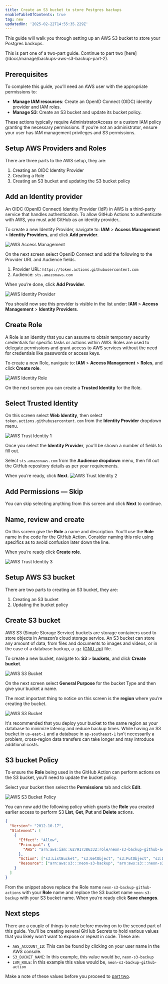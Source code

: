 ```yaml
---
title: Create an S3 bucket to store Postgres backups
enableTableOfContents: true
tag: new
updatedOn: '2025-02-22T14:55:35.229Z'
---
```


This guide will walk you through setting up an AWS S3 bucket to store your Postgres backups.

<Admonition type="note">
This is part one of a two-part guide.
Continue to part two [here](/docs/manage/backups-aws-s3-backup-part-2).
</Admonition>

## Prerequisites

To complete this guide, you’ll need an AWS user with the appropriate permissions to:

- **Manage IAM resources**: Create an OpenID Connect (OIDC) identity provider and IAM roles.
- **Manage S3**: Create an S3 bucket and update its bucket policy.

These actions typically require AdministratorAccess or a custom IAM policy granting the necessary permissions. If you’re not an administrator, ensure your user has IAM management privileges and S3 permissions.

## Setup AWS Providers and Roles

There are three parts to the AWS setup, they are:

1. Creating an OIDC Identity Provider
2. Creating a Role
3. Creating an S3 bucket and updating the S3 bucket policy

## Add an Identity provider

An OIDC (OpenID Connect) Identity Provider (IdP) in AWS is a third-party service that handles authentication. To allow GitHub Actions to authenticate with AWS, you must add GitHub as an identity provider..

To create a new Identity Provider, navigate to: **IAM** > **Access Management** > **Identity Providers**, and click **Add provider**.

![AWS Access Management](/docs/manage/1-s3-backups-github-actions-01-identity-provider-1.jpg)

On the next screen select OpenID Connect and add the following to the Provider URL and Audience fields.

1. Provider URL: `https://token.actions.githubusercontent.com`
2. Audience: `sts.amazonaws.com`

When you’re done, click **Add Provider**.

![AWS Identity Provider](/docs/manage/1-s3-backups-github-actions-02-identity-provider-2.jpg)

You should now see this provider is visible in the list under: **IAM** > **Access Management** > **Identity Providers**.

## Create Role

A Role is an identity that you can assume to obtain temporary security credentials for specific tasks or actions within AWS. Roles are used to delegate permissions and grant access to AWS services without the need for credentials like passwords or access keys.

To create a new Role, navigate to: **IAM** > **Access Management** > **Roles**, and click **Create role**.

![AWS Identity Role](/docs/manage/1-s3-backups-github-actions-03-role-1.jpg)

On the next screen you can create a **Trusted Identity** for the Role.

## Select Trusted Identity

On this screen select **Web Identity**, then select `token.actions.githubusercontent.com` from the **Identity Provider** dropdown menu.

![AWS Trust Identity 1](/docs/manage/1-s3-backups-github-actions-04-trust-identity-1.jpg)

Once you select the **Identity Provider**, you’ll be shown a number of fields to fill out.

Select `sts.amazonaws.com` from the **Audience dropdown** menu, then fill out the GitHub repository details as per your requirements.

When you’re ready, click **Next**.
![AWS Trust Identity 2](/docs/manage/1-s3-backups-github-actions-05-trust-identity-2.jpg)

## Add Permissions — Skip

You can skip selecting anything from this screen and click **Next** to continue.

## Name, review and create

On this screen give the **Role** a name and description. You’ll use the **Role** name in the code for the GitHub Action. Consider naming this role using specifics as to avoid confusion later down the line.

When you’re ready click **Create role**.

![AWS Trust Identity 3](/docs/manage/1-s3-backups-github-actions-06-trust-identity-3.jpg)

## Setup AWS S3 bucket

There are two parts to creating an S3 bucket, they are:

1. Creating an S3 bucket
2. Updating the bucket policy

## Create S3 bucket

AWS S3 (Simple Storage Service) buckets are storage containers used to store objects in Amazon’s cloud storage service. An S3 bucket can store any amount of data, from files and documents to images and videos, or in the case of a database backup, a .gz (​​[GNU zip](https://www.gnu.org/software/gzip/)) file.

To create a new bucket, navigate to: **S3** > **buckets**, and click **Create bucket**.

![AWS S3 Bucket](/docs/manage/1-s3-backups-github-actions-07-bucket-1.jpg)

On the next screen select **General Purpose** for the bucket Type and then give your bucket a name.

The most important thing to notice on this screen is the **region** where you’re creating the bucket.

![AWS S3 Bucket](/docs/manage/1-s3-backups-github-actions-08-bucket-2.jpg)

It's recommended that you deploy your bucket to the same region as your database to minimize latency and reduce backup times. While having an S3 bucket in `us-east-1` and a database in `ap-southeast-1` isn't necessarily a problem, cross-region data transfers can take longer and may introduce additional costs.

## S3 bucket Policy

To ensure the **Role** being used in the GitHub Action can perform actions on the S3 bucket, you’ll need to update the bucket policy.

Select your bucket then select the **Permissions** tab and click **Edit**.

![AWS S3 Bucket Policy](/docs/manage/1-s3-backups-github-actions-09-bucket-3.jpg)

You can now add the following policy which grants the **Role** you created earlier access to perform S3 **List**, **Get**, **Put** and **Delete** actions.

```json
{
  "Version": "2012-10-17",
  "Statement": [
    {
      "Effect": "Allow",
      "Principal": {
        "AWS": "arn:aws:iam::627917386332:role/neon-s3-backup-github-actions"
      },
      "Action": ["s3:ListBucket", "s3:GetObject", "s3:PutObject", "s3:DeleteObject"],
      "Resource": ["arn:aws:s3:::neon-s3-backup", "arn:aws:s3:::neon-s3-backup/*"]
    }
  ]
}
```

From the snippet above replace the Role name `neon-s3-backup-github-actions` with your **Role** name and replace the S3 bucket name `neon-s3-backup` with your S3 bucket name. When you’re ready click **Save changes**.

## Next steps

There are a couple of things to note before moving on to the second part of this guide. You’ll be creating several GitHub Secrets to hold various values that you likely won’t want to expose or repeat in code. These are:

- `AWS_ACCOUNT_ID`: This can be found by clicking on your user name in the AWS console.
- `S3_BUCKET_NAME`: In this example, this value would be, `neon-s3-backup`
- `IAM_ROLE`: In this example this value would be, `neon-s3-backup-github-action`

Make a note of these values before you proceed to [part two](/docs/manage/backups-aws-s3-backup-part-2).
